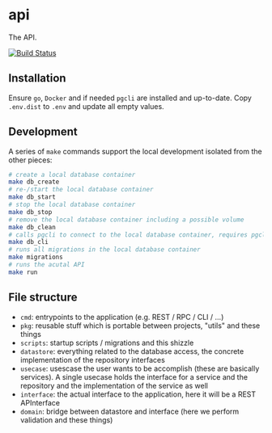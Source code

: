 # api

The API.

[![Build Status](https://travis-ci.com/der-nackte-halloumi/api.svg?branch=master)](https://travis-ci.com/der-nackte-halloumi/api)

## Installation

Ensure `go`, `Docker` and if needed `pgcli` are installed and up-to-date. Copy `.env.dist` to `.env` and update all empty values.

## Development

A series of `make` commands support the local development isolated from the other pieces:

```sh
# create a local database container
make db_create
# re-/start the local database container
make db_start
# stop the local database container
make db_stop
# remove the local database container including a possible volume
make db_clean
# calls pgcli to connect to the local database container, requires pgcli to be in path
make db_cli
# runs all migrations in the local database container
make migrations
# runs the acutal API
make run
```

## File structure

- `cmd`: entrypoints to the application (e.g. REST / RPC / CLI / ...)
- `pkg`: reusable stuff which is portable between projects, "utils" and these things
- `scripts`: startup scripts / migrations and this shizzle
- `datastore`: everything related to the database access, the concrete implementation of the repository interfaces
- `usecase`: usescase the user wants to be accomplish (these are basically services). A single usecase holds the interface for a service and the repository and the implementation of the service as well
- `interface`: the actual interface to the application, here it will be a REST APInterface
- `domain`: bridge between datastore and interface (here we perform validation and these things)
